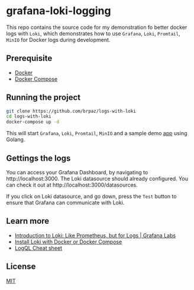# grafana-loki-logging

This repo contains the source code for my demonstration fo better docker logs with `Loki`, which demonstrates how to use `Grafana`, `Loki`, `Promtail`, `MinIO` for Docker logs during development.

## Prerequisite

- [Docker](https://www.docker.com/)
- [Docker Compose](https://docs.docker.com/compose/)

## Running the project

```sh
git clone https://github.com/brpaz/logs-with-loki
cd logs-with-loki
docker-compose up -d
```

This will start `Grafana`, `Loki`, `Promtail`, `MinIO` and a sample demo [app](./golang-demo-app) using Golang.

## Gettings the logs

You can access your Grafana Dashboard, by navigating to http://localhost:3000. The Loki datasource should already configured. You can check it out at http://localhost:3000/datasources.

If you click on Loki datasource, and go down, press the `Test` button to ensure that Grafana can communicate with Loki.

## Learn more

- [Introduction to Loki: Like Prometheus, but for Logs | Grafana Labs](https://grafana.com/go/webinar/intro-to-loki-like-prometheus-but-for-logs/?pg=oss-loki&plcmt=hero-txt)
- [Install Loki with Docker or Docker Compose](https://grafana.com/docs/loki/latest/installation/docker/)
- [LogQL Cheat sheet](https://megamorf.gitlab.io/cheat-sheets/loki/)

## License

[MIT](LICENSE)
